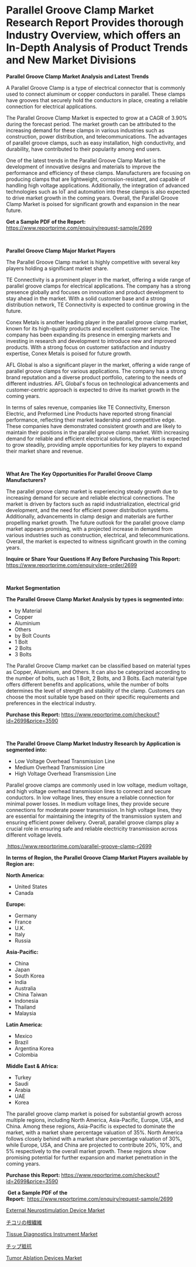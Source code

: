 <p><h1>Parallel Groove Clamp Market Research Report Provides thorough Industry Overview, which offers an In-Depth Analysis of Product Trends and New Market Divisions</h1></p><p><strong>Parallel Groove Clamp Market Analysis and Latest Trends</strong></p>
<p><p>A Parallel Groove Clamp is a type of electrical connector that is commonly used to connect aluminum or copper conductors in parallel. These clamps have grooves that securely hold the conductors in place, creating a reliable connection for electrical applications.</p><p>The Parallel Groove Clamp Market is expected to grow at a CAGR of 3.90% during the forecast period. The market growth can be attributed to the increasing demand for these clamps in various industries such as construction, power distribution, and telecommunications. The advantages of parallel groove clamps, such as easy installation, high conductivity, and durability, have contributed to their popularity among end users.</p><p>One of the latest trends in the Parallel Groove Clamp Market is the development of innovative designs and materials to improve the performance and efficiency of these clamps. Manufacturers are focusing on producing clamps that are lightweight, corrosion-resistant, and capable of handling high voltage applications. Additionally, the integration of advanced technologies such as IoT and automation into these clamps is also expected to drive market growth in the coming years. Overall, the Parallel Groove Clamp Market is poised for significant growth and expansion in the near future.</p></p>
<p><strong>Get a Sample PDF of the Report:&nbsp;</strong> <a href="https://www.reportprime.com/enquiry/request-sample/2699">https://www.reportprime.com/enquiry/request-sample/2699</a></p>
<p>&nbsp;</p>
<p><strong>Parallel Groove Clamp Major Market Players</strong></p>
<p><p>The Parallel Groove Clamp market is highly competitive with several key players holding a significant market share. </p><p>TE Connectivity is a prominent player in the market, offering a wide range of parallel groove clamps for electrical applications. The company has a strong presence globally and focuses on innovation and product development to stay ahead in the market. With a solid customer base and a strong distribution network, TE Connectivity is expected to continue growing in the future.</p><p>Conex Metals is another leading player in the parallel groove clamp market, known for its high-quality products and excellent customer service. The company has been expanding its presence in emerging markets and investing in research and development to introduce new and improved products. With a strong focus on customer satisfaction and industry expertise, Conex Metals is poised for future growth.</p><p>AFL Global is also a significant player in the market, offering a wide range of parallel groove clamps for various applications. The company has a strong brand reputation and a diverse product portfolio, catering to the needs of different industries. AFL Global's focus on technological advancements and customer-centric approach is expected to drive its market growth in the coming years.</p><p>In terms of sales revenue, companies like TE Connectivity, Emerson Electric, and Preformed Line Products have reported strong financial performance, reflecting their market leadership and competitive edge. These companies have demonstrated consistent growth and are likely to maintain their positions in the parallel groove clamp market. With increasing demand for reliable and efficient electrical solutions, the market is expected to grow steadily, providing ample opportunities for key players to expand their market share and revenue.</p></p>
<p>&nbsp;</p>
<p><strong>What Are The Key Opportunities For Parallel Groove Clamp Manufacturers?</strong></p>
<p><p>The parallel groove clamp market is experiencing steady growth due to increasing demand for secure and reliable electrical connections. The market is driven by factors such as rapid industrialization, electrical grid development, and the need for efficient power distribution systems. Additionally, advancements in clamp design and materials are further propelling market growth. The future outlook for the parallel groove clamp market appears promising, with a projected increase in demand from various industries such as construction, electrical, and telecommunications. Overall, the market is expected to witness significant growth in the coming years.</p></p>
<p><strong>Inquire or Share Your Questions If Any Before Purchasing This Report:</strong> <a href="https://www.reportprime.com/enquiry/pre-order/2699">https://www.reportprime.com/enquiry/pre-order/2699</a></p>
<p>&nbsp;</p>
<p><strong>Market Segmentation</strong></p>
<p><strong>The Parallel Groove Clamp Market Analysis by types is segmented into:</strong></p>
<p><ul><li>by Material</li><li>Copper</li><li>Aluminium</li><li>Others</li><li>by Bolt Counts</li><li>1 Bolt</li><li>2 Bolts</li><li>3 Bolts</li></ul></p>
<p><p>The Parallel Groove Clamp market can be classified based on material types as Copper, Aluminium, and Others. It can also be categorized according to the number of bolts, such as 1 Bolt, 2 Bolts, and 3 Bolts. Each material type offers different benefits and applications, while the number of bolts determines the level of strength and stability of the clamp. Customers can choose the most suitable type based on their specific requirements and preferences in the electrical industry.</p></p>
<p><strong>Purchase this Report:&nbsp;</strong><a href="https://www.reportprime.com/checkout?id=2699&price=3590">https://www.reportprime.com/checkout?id=2699&price=3590</a></p>
<p>&nbsp;</p>
<p><strong>The Parallel Groove Clamp Market Industry Research by Application is segmented into:</strong></p>
<p><ul><li>Low Voltage Overhead Transmission Line</li><li>Medium Overhead Transmission Line</li><li>High Voltage Overhead Transmission Line</li></ul></p>
<p><p>Parallel groove clamps are commonly used in low voltage, medium voltage, and high voltage overhead transmission lines to connect and secure conductors. In low voltage lines, they ensure a reliable connection for minimal power losses. In medium voltage lines, they provide secure connections for moderate power transmission. In high voltage lines, they are essential for maintaining the integrity of the transmission system and ensuring efficient power delivery. Overall, parallel groove clamps play a crucial role in ensuring safe and reliable electricity transmission across different voltage levels.</p></p>
<p><a href="https://www.reportprime.com/parallel-groove-clamp-r2699">&nbsp;https://www.reportprime.com/parallel-groove-clamp-r2699</a></p>
<p><strong>In terms of Region, the Parallel Groove Clamp Market Players available by Region are:</strong></p>
<p>
    <p> <strong> North America: </strong>
        <ul>
            <li>United States</li>
            <li>Canada</li>
        </ul>
        </p> 
    <p> <strong> Europe: </strong>
        <ul>
            <li>Germany</li>
            <li>France</li>
            <li>U.K.</li>
            <li>Italy</li>
            <li>Russia</li>
        </ul>
        </p> 
    <p> <strong> Asia-Pacific: </strong>
        <ul>
            <li>China</li>
            <li>Japan</li>
            <li>South Korea</li>
            <li>India</li>
            <li>Australia</li>
            <li>China Taiwan</li>
            <li>Indonesia</li>
            <li>Thailand</li>
            <li>Malaysia</li>
        </ul>
        </p> 
    <p> <strong> Latin America: </strong>
        <ul>
            <li>Mexico</li>
            <li>Brazil</li>
            <li>Argentina Korea</li>
            <li>Colombia</li>
        </ul>
        </p> 
    <p> <strong> Middle East & Africa: </strong>
        <ul>
            <li>Turkey</li>
            <li>Saudi</li>
            <li>Arabia</li>
            <li>UAE</li>
            <li>Korea</li>
        </ul>
    </p>
    </p>
<p><p>The parallel groove clamp market is poised for substantial growth across multiple regions, including North America, Asia-Pacific, Europe, USA, and China. Among these regions, Asia-Pacific is expected to dominate the market, with a market share percentage valuation of 35%. North America follows closely behind with a market share percentage valuation of 30%, while Europe, USA, and China are projected to contribute 20%, 10%, and 5% respectively to the overall market growth. These regions show promising potential for further expansion and market penetration in the coming years.</p></p>
<p><strong>Purchase this Report: </strong><a href="https://www.reportprime.com/checkout?id=2699&price=3590">https://www.reportprime.com/checkout?id=2699&price=3590</a></p>
<p>&nbsp;<strong>Get a Sample PDF of the Report:&nbsp;&nbsp;</strong><a href="https://www.reportprime.com/enquiry/request-sample/2699">https://www.reportprime.com/enquiry/request-sample/2699</a></p>
<p><strong></strong></p>
<p><p><a href="https://medium.com/@beaugrant95/analyzing-external-neurostimulation-device-market-dynamics-and-growth-drivers-and-forecasted-for-5b4c3b2a8e34">External Neurostimulation Device Market</a></p><p><a href="https://github.com/reliezer65/Market-Research-Report-List-2/blob/main/257408425731.md">チコリの根繊維</a></p><p><a href="https://medium.com/@beaugrant95/tissue-diagnostics-instrument-market-forecasts-market-trends-and-impact-analysis-2024-2031-5f564d15e59e">Tissue Diagnostics Instrument Market</a></p><p><a href="https://github.com/tanyaali3/Market-Research-Report-List-2/blob/main/734650325957.md">チップ抵抗</a></p><p><a href="https://issuu.com/reportprime-2/docs/tumor-ablation-devices-market-size-2030.pptx">Tumor Ablation Devices Market</a></p></p>